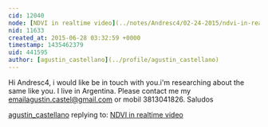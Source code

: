 ```yaml
---
cid: 12040
node: [NDVI in realtime video](../notes/Andresc4/02-24-2015/ndvi-in-realtime-video)
nid: 11633
created_at: 2015-06-28 03:32:59 +0000
timestamp: 1435462379
uid: 441595
author: [agustin_castellano](../profile/agustin_castellano)
---
```


Hi Andresc4, i would like be in touch with you.i'm researching about the same like you. I live in Argentina. Please contact me my emailagustin.castel@gmail.com or mobil 3813041826. Saludos



[agustin_castellano](../profile/agustin_castellano) replying to: [NDVI in realtime video](../notes/Andresc4/02-24-2015/ndvi-in-realtime-video)

